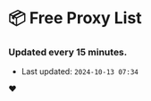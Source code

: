 # :package: Free Proxy List
### Updated every 15 minutes.

- Last updated: `2024-10-13 07:34`

:heart:
